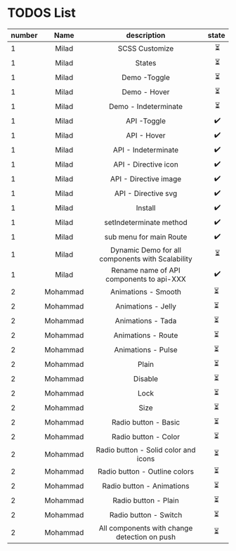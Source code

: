 # TODOS List


| number | Name |                                           description                                      | state
| ------ |:-----------:|:-----------:| :-----------------------------------------------------------------------------------------:|
|    1   |  Milad      |  SCSS Customize                                                                             |️️ ⏳ 
|    1   |  Milad      |  States                                                                                     |️️ ⏳ 
|    1   |  Milad      |  Demo -Toggle                                                                               |️️ ⏳ 
|    1   |  Milad      |  Demo - Hover                                                                               |️️ ⏳ 
|    1   |  Milad      |  Demo - Indeterminate                                                                       |️️ ⏳ 
|    1   |  Milad      |  API -Toggle                                                                                |️️ ✔️
|    1   |  Milad      |  API - Hover                                                                                |️️ ✔️
|    1   |  Milad      |  API - Indeterminate                                                                        |️️ ✔️ 
|    1   |  Milad      |  API - Directive icon                                                                       |️️ ✔️
|    1   |  Milad      |  API - Directive image                                                                      |️️ ✔️
|    1   |  Milad      |  API - Directive svg                                                                        |️️ ✔️
|    1   |  Milad      |  Install                                                                                    |️️ ✔️
|    1   |  Milad      |  setIndeterminate method                                                                    |️️ ✔️
|    1   |  Milad      |  sub menu for main Route                                                                    |️️ ✔️
|    1   |  Milad      |  Dynamic Demo for all components with Scalability                                           |️️ ⏳ 
|    1   |  Milad      |  Rename name of API components to api-XXX                                                   |️️ ✔️
|    2   |  Mohammad   |  Animations - Smooth                                                                        | ⏳
|    2   |  Mohammad   |  Animations - Jelly                                                                         | ⏳
|    2   |  Mohammad   |  Animations - Tada                                                                          | ⏳
|    2   |  Mohammad   |  Animations - Route                                                                         | ⏳
|    2   |  Mohammad   |  Animations - Pulse                                                                         | ⏳
|    2   |  Mohammad   |  Plain                                                                                      | ⏳
|    2   |  Mohammad   |  Disable                                                                                    | ⏳
|    2   |  Mohammad   |  Lock                                                                                       | ⏳
|    2   |  Mohammad   |  Size                                                                                       | ⏳
|    2   |  Mohammad   |  Radio button - Basic                                                                       | ⏳
|    2   |  Mohammad   |  Radio button - Color                                                                       | ⏳
|    2   |  Mohammad   |  Radio button - Solid color and icons                                                       | ⏳
|    2   |  Mohammad   |  Radio button - Outline colors                                                              | ⏳
|    2   |  Mohammad   |  Radio button - Animations                                                                  | ⏳
|    2   |  Mohammad   |  Radio button - Plain                                                                       | ⏳
|    2   |  Mohammad   |  Radio button - Switch                                                                      | ⏳
|    2   |  Mohammad   |  All components with change detection on push                                               | ⏳

